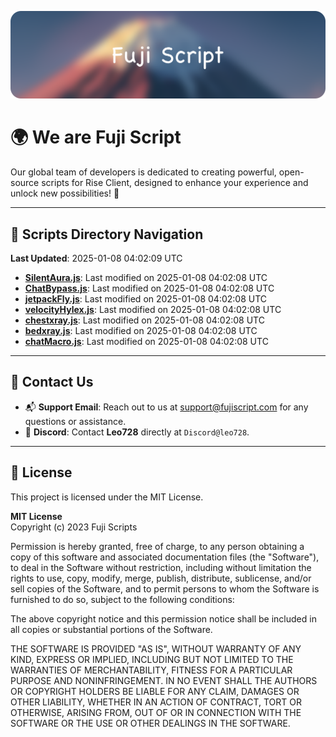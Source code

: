 ![Banner](.github/b.webp)

# 🌍 **We are Fuji Script**

Our global team of developers is dedicated to creating powerful, open-source scripts for Rise Client, designed to enhance your experience and unlock new possibilities! 🌟

---
<!-- SCRIPTS_NAVIGATION_START -->
## 📂 **Scripts Directory Navigation**

**Last Updated**: 2025-01-08 04:02:09 UTC

- **[SilentAura.js](scripts/SilentAura.js)**: Last modified on 2025-01-08 04:02:08 UTC
- **[ChatBypass.js](scripts/ChatBypass.js)**: Last modified on 2025-01-08 04:02:08 UTC
- **[jetpackFly.js](scripts/jetpackFly.js)**: Last modified on 2025-01-08 04:02:08 UTC
- **[velocityHylex.js](scripts/velocityHylex.js)**: Last modified on 2025-01-08 04:02:08 UTC
- **[chestxray.js](scripts/chestxray.js)**: Last modified on 2025-01-08 04:02:08 UTC
- **[bedxray.js](scripts/bedxray.js)**: Last modified on 2025-01-08 04:02:08 UTC
- **[chatMacro.js](scripts/chatMacro.js)**: Last modified on 2025-01-08 04:02:08 UTC

<!-- SCRIPTS_NAVIGATION_END -->

---

## 💬 **Contact Us**  
- 📬 **Support Email**: Reach out to us at [support@fujiscript.com](mailto:support@fujiscript.com) for any questions or assistance.  
- 💬 **Discord**: Contact **Leo728** directly at `Discord@leo728`.

---

## 📜 **License**

This project is licensed under the MIT License.  

**MIT License**  
Copyright (c) 2023 Fuji Scripts  

Permission is hereby granted, free of charge, to any person obtaining a copy of this software and associated documentation files (the "Software"), to deal in the Software without restriction, including without limitation the rights to use, copy, modify, merge, publish, distribute, sublicense, and/or sell copies of the Software, and to permit persons to whom the Software is furnished to do so, subject to the following conditions:  

The above copyright notice and this permission notice shall be included in all copies or substantial portions of the Software.  

THE SOFTWARE IS PROVIDED "AS IS", WITHOUT WARRANTY OF ANY KIND, EXPRESS OR IMPLIED, INCLUDING BUT NOT LIMITED TO THE WARRANTIES OF MERCHANTABILITY, FITNESS FOR A PARTICULAR PURPOSE AND NONINFRINGEMENT. IN NO EVENT SHALL THE AUTHORS OR COPYRIGHT HOLDERS BE LIABLE FOR ANY CLAIM, DAMAGES OR OTHER LIABILITY, WHETHER IN AN ACTION OF CONTRACT, TORT OR OTHERWISE, ARISING FROM, OUT OF OR IN CONNECTION WITH THE SOFTWARE OR THE USE OR OTHER DEALINGS IN THE SOFTWARE.  
